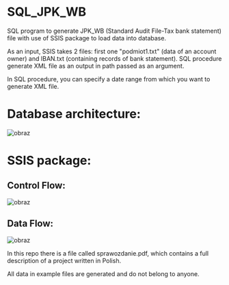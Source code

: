# SQL_JPK_WB
SQL program to generate JPK_WB (Standard Audit File-Tax bank statement) file with use of SSIS package to load data into database. 

As an input, SSIS takes 2 files: first one "podmiot1.txt" (data of an account owner) and IBAN.txt (containing records of bank statement). 
SQL procedure generate XML file as an output in path passed as an argument. 

In SQL procedure, you can specify a date range from which you want to generate XML file.

# Database architecture:

![obraz](https://user-images.githubusercontent.com/66008982/167425491-a8814d93-4bbe-4f2c-9b72-3db39a6306ef.png)


# SSIS package:

  ## Control Flow:
  
  ![obraz](https://user-images.githubusercontent.com/66008982/167425515-8fa570f8-b0fc-46a6-ad9c-24ffff7a14ee.png)

  ## Data Flow:
  
  ![obraz](https://user-images.githubusercontent.com/66008982/167425531-02bf62ab-8dae-4747-8917-ba3ab658e0f2.png)


In this repo there is a file called sprawozdanie.pdf, which contains a full description of a project written in Polish.

All data in example files are generated and do not belong to anyone. 
